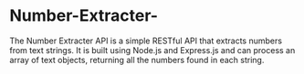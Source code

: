 # Number-Extracter-
The Number Extracter API is a simple RESTful API that extracts numbers from text strings. It is built using Node.js  and  Express.js and can process an array of text objects, returning all the numbers found in each string.
